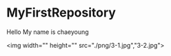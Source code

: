 # MyFirstRepository

Hello My name is chaeyoung

<img width="" height="" src="./png/3-1.jpg","3-2.jpg"></img>
